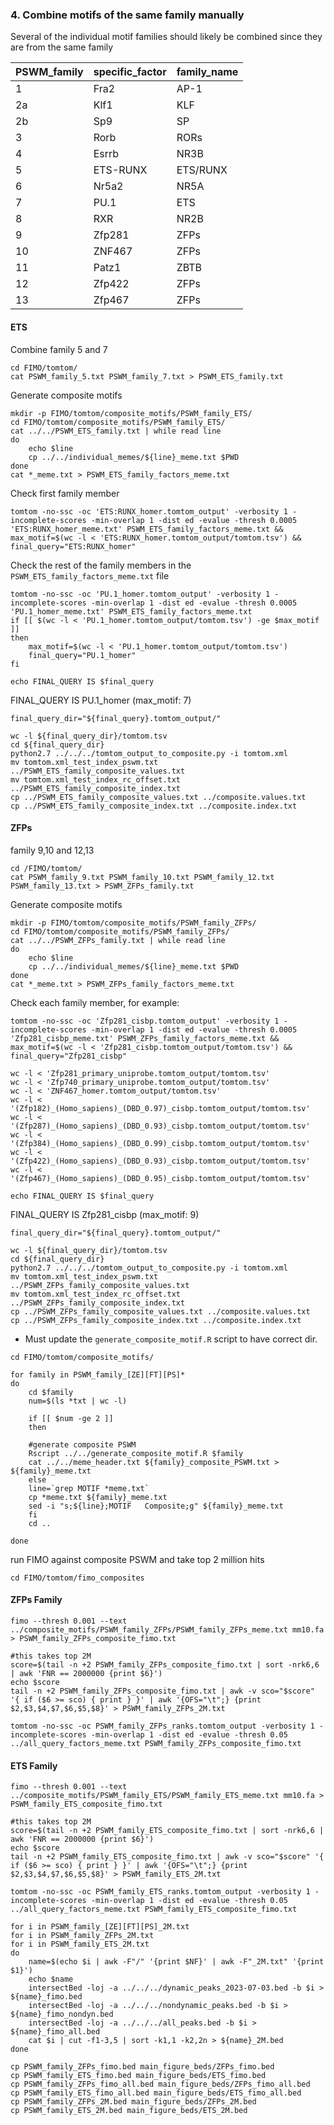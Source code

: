 
### 4. Combine motifs of the same family manually

Several of the individual motif families should likely be combined since they are from the same family

| PSWM_family | specific_factor | family_name |
|-------------|-----------------|-------------|
| 1           | Fra2            | AP-1        |
| 2a          | Klf1            | KLF         |
| 2b          | Sp9             | SP          |
| 3           | Rorb            | RORs        |
| 4           | Esrrb           | NR3B        |
| 5           | ETS-RUNX        | ETS/RUNX    | -
| 6           | Nr5a2           | NR5A        |
| 7           | PU.1            | ETS         | -
| 8           | RXR             | NR2B        |
| 9           | Zfp281          | ZFPs        | * or are ZFPs, ZNFs (ZFPS are huge family). Also, KLFs are SFPs...
| 10          | ZNF467          | ZFPs        | *
| 11          | Patz1           | ZBTB        |
| 12          | Zfp422          | ZFPs        | *
| 13          | Zfp467          | ZFPs        | *

#### ETS

Combine family 5 and 7

```console
cd FIMO/tomtom/
cat PSWM_family_5.txt PSWM_family_7.txt > PSWM_ETS_family.txt
```

Generate composite motifs
 
```console
mkdir -p FIMO/tomtom/composite_motifs/PSWM_family_ETS/
cd FIMO/tomtom/composite_motifs/PSWM_family_ETS/
cat ../../PSWM_ETS_family.txt | while read line
do
    echo $line
    cp ../../individual_memes/${line}_meme.txt $PWD
done
cat *_meme.txt > PSWM_ETS_family_factors_meme.txt
```

Check first family member
```console
tomtom -no-ssc -oc 'ETS:RUNX_homer.tomtom_output' -verbosity 1 -incomplete-scores -min-overlap 1 -dist ed -evalue -thresh 0.0005 'ETS:RUNX_homer_meme.txt' PSWM_ETS_family_factors_meme.txt && max_motif=$(wc -l < 'ETS:RUNX_homer.tomtom_output/tomtom.tsv') && final_query="ETS:RUNX_homer"
```

Check the rest of the family members in the `PSWM_ETS_family_factors_meme.txt` file
```console
tomtom -no-ssc -oc 'PU.1_homer.tomtom_output' -verbosity 1 -incomplete-scores -min-overlap 1 -dist ed -evalue -thresh 0.0005 'PU.1_homer_meme.txt' PSWM_ETS_family_factors_meme.txt
if [[ $(wc -l < 'PU.1_homer.tomtom_output/tomtom.tsv') -ge $max_motif ]]
then
    max_motif=$(wc -l < 'PU.1_homer.tomtom_output/tomtom.tsv')
    final_query="PU.1_homer"
fi

echo FINAL_QUERY IS $final_query
```

FINAL_QUERY IS PU.1_homer (max_motif: 7)

```console
final_query_dir="${final_query}.tomtom_output/"

wc -l ${final_query_dir}/tomtom.tsv
cd ${final_query_dir}
python2.7 ../../../tomtom_output_to_composite.py -i tomtom.xml
mv tomtom.xml_test_index_pswm.txt ../PSWM_ETS_family_composite_values.txt
mv tomtom.xml_test_index_rc_offset.txt ../PSWM_ETS_family_composite_index.txt
cp ../PSWM_ETS_family_composite_values.txt ../composite.values.txt
cp ../PSWM_ETS_family_composite_index.txt ../composite.index.txt
``` 

#### ZFPs

family 9,10 and 12,13

```console
cd /FIMO/tomtom/
cat PSWM_family_9.txt PSWM_family_10.txt PSWM_family_12.txt PSWM_family_13.txt > PSWM_ZFPs_family.txt
```

Generate composite motifs
 
```console
mkdir -p FIMO/tomtom/composite_motifs/PSWM_family_ZFPs/
cd FIMO/tomtom/composite_motifs/PSWM_family_ZFPs/
cat ../../PSWM_ZFPs_family.txt | while read line
do
    echo $line
    cp ../../individual_memes/${line}_meme.txt $PWD
done
cat *_meme.txt > PSWM_ZFPs_family_factors_meme.txt
```

Check each family member, for example:

```console
tomtom -no-ssc -oc 'Zfp281_cisbp.tomtom_output' -verbosity 1 -incomplete-scores -min-overlap 1 -dist ed -evalue -thresh 0.0005 'Zfp281_cisbp_meme.txt' PSWM_ZFPs_family_factors_meme.txt && max_motif=$(wc -l < 'Zfp281_cisbp.tomtom_output/tomtom.tsv') && final_query="Zfp281_cisbp"

wc -l < 'Zfp281_primary_uniprobe.tomtom_output/tomtom.tsv'
wc -l < 'Zfp740_primary_uniprobe.tomtom_output/tomtom.tsv'
wc -l < 'ZNF467_homer.tomtom_output/tomtom.tsv'
wc -l < '(Zfp182)_(Homo_sapiens)_(DBD_0.97)_cisbp.tomtom_output/tomtom.tsv'
wc -l < '(Zfp287)_(Homo_sapiens)_(DBD_0.93)_cisbp.tomtom_output/tomtom.tsv'
wc -l < '(Zfp384)_(Homo_sapiens)_(DBD_0.99)_cisbp.tomtom_output/tomtom.tsv'
wc -l < '(Zfp422)_(Homo_sapiens)_(DBD_0.93)_cisbp.tomtom_output/tomtom.tsv'
wc -l < '(Zfp467)_(Homo_sapiens)_(DBD_0.95)_cisbp.tomtom_output/tomtom.tsv'

echo FINAL_QUERY IS $final_query
```

FINAL_QUERY IS Zfp281_cisbp (max_motif: 9)

```console
final_query_dir="${final_query}.tomtom_output/"

wc -l ${final_query_dir}/tomtom.tsv
cd ${final_query_dir}
python2.7 ../../../tomtom_output_to_composite.py -i tomtom.xml
mv tomtom.xml_test_index_pswm.txt ../PSWM_ZFPs_family_composite_values.txt
mv tomtom.xml_test_index_rc_offset.txt ../PSWM_ZFPs_family_composite_index.txt
cp ../PSWM_ZFPs_family_composite_values.txt ../composite.values.txt
cp ../PSWM_ZFPs_family_composite_index.txt ../composite.index.txt
``` 

 - Must update the `generate_composite_motif.R` script to have correct dir.

```console
cd FIMO/tomtom/composite_motifs/

for family in PSWM_family_[ZE][FT][PS]*
do
    cd $family
    num=$(ls *txt | wc -l)

    if [[ $num -ge 2 ]]
    then
    
    #generate composite PSWM
    Rscript ../../generate_composite_motif.R $family
    cat ../../meme_header.txt ${family}_composite_PSWM.txt > ${family}_meme.txt	
    else
    line=`grep MOTIF *meme.txt`
    cp *meme.txt ${family}_meme.txt
    sed -i "s;${line};MOTIF   Composite;g" ${family}_meme.txt
    fi
    cd ..
    
done
```

run FIMO against composite PSWM and take top 2 million hits
```console
cd FIMO/tomtom/fimo_composites
```

#### ZFPs Family

```console
fimo --thresh 0.001 --text ../composite_motifs/PSWM_family_ZFPs/PSWM_family_ZFPs_meme.txt mm10.fa > PSWM_family_ZFPs_composite_fimo.txt

#this takes top 2M
score=$(tail -n +2 PSWM_family_ZFPs_composite_fimo.txt | sort -nrk6,6 | awk 'FNR == 2000000 {print $6}')
echo $score
tail -n +2 PSWM_family_ZFPs_composite_fimo.txt | awk -v sco="$score" '{ if ($6 >= sco) { print } }' | awk '{OFS="\t";} {print $2,$3,$4,$7,$6,$5,$8}' > PSWM_family_ZFPs_2M.txt

tomtom -no-ssc -oc PSWM_family_ZFPs_ranks.tomtom_output -verbosity 1 -incomplete-scores -min-overlap 1 -dist ed -evalue -thresh 0.05 ../all_query_factors_meme.txt PSWM_family_ZFPs_composite_fimo.txt
```

#### ETS Family

```console
fimo --thresh 0.001 --text ../composite_motifs/PSWM_family_ETS/PSWM_family_ETS_meme.txt mm10.fa > PSWM_family_ETS_composite_fimo.txt

#this takes top 2M
score=$(tail -n +2 PSWM_family_ETS_composite_fimo.txt | sort -nrk6,6 | awk 'FNR == 2000000 {print $6}')
echo $score
tail -n +2 PSWM_family_ETS_composite_fimo.txt | awk -v sco="$score" '{ if ($6 >= sco) { print } }' | awk '{OFS="\t";} {print $2,$3,$4,$7,$6,$5,$8}' > PSWM_family_ETS_2M.txt

tomtom -no-ssc -oc PSWM_family_ETS_ranks.tomtom_output -verbosity 1 -incomplete-scores -min-overlap 1 -dist ed -evalue -thresh 0.05 ../all_query_factors_meme.txt PSWM_family_ETS_composite_fimo.txt
```

```console
for i in PSWM_family_[ZE][FT][PS]_2M.txt
for i in PSWM_family_ZFPs_2M.txt
for i in PSWM_family_ETS_2M.txt
do
    name=$(echo $i | awk -F"/" '{print $NF}' | awk -F"_2M.txt" '{print $1}')
    echo $name
    intersectBed -loj -a ../../../dynamic_peaks_2023-07-03.bed -b $i > ${name}_fimo.bed
    intersectBed -loj -a ../../../nondynamic_peaks.bed -b $i > ${name}_fimo_nondyn.bed
    intersectBed -loj -a ../../../all_peaks.bed -b $i > ${name}_fimo_all.bed
    cat $i | cut -f1-3,5 | sort -k1,1 -k2,2n > ${name}_2M.bed 
done

cp PSWM_family_ZFPs_fimo.bed main_figure_beds/ZFPs_fimo.bed
cp PSWM_family_ETS_fimo.bed main_figure_beds/ETS_fimo.bed
cp PSWM_family_ZFPs_fimo_all.bed main_figure_beds/ZFPs_fimo_all.bed
cp PSWM_family_ETS_fimo_all.bed main_figure_beds/ETS_fimo_all.bed
cp PSWM_family_ZFPs_2M.bed main_figure_beds/ZFPs_2M.bed
cp PSWM_family_ETS_2M.bed main_figure_beds/ETS_2M.bed
```